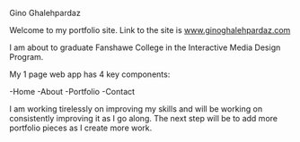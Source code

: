 Gino Ghalehpardaz

Welcome to my portfolio site.
Link to the site is www.ginoghalehpardaz.com

I am about to graduate Fanshawe College in the Interactive Media Design Program.

My 1 page web app has 4 key components:

-Home
-About
-Portfolio
-Contact

I am working tirelessly on improving my skills and will be working on consistently improving it as I go along. The next step will be to add more portfolio pieces as I create more work.
